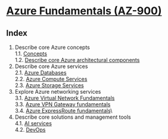 # [Azure Fundamentals (AZ-900)](https://docs.microsoft.com/en-gb/learn/paths/az-900-describe-cloud-concepts/)

## Index

1. Describe core Azure concepts\
   1.1. [Concepts](./1.1_describe-core-azure-concepts.md)\
   1.2. [Describe core Azure architectural components](./1.2_describe-core-azure-architectural-components.md)
2. Describe core Azure services\
   2.1. [Azure Databases](./2.1_describe-core-azure-services_databases.md)\
   2.2. [Azure Compute Services](./2.2_describe-core-azure-services_compute-services.md)\
   2.3. [Azure Storage Services](./2.3_describe-core-azure-services_storage-services.md)
3. Explore Azure networking services\
   3.1. [Azure Virtual Network Fundamentals](./3.1_explore-azure-networking-services_virtual-network_fundamentals.md)\
   3.3. [Azure VPN Gateway fundamentals](./3.3_explore-azure-networking-services_vpn-gateway_fundamentals.md)\
   3.4. [Azure ExpressRoute fundamentals](./3.4_explore-azure-networking-services_ExpressRoute_fundamentals.md)\
4. Describe core solutions and management tools\
   4.1. [AI services](./4.1_describe-core-solutions-and-management-tools_AI-services.md)\
   4.2. [DevOps](./4.2_describe-core-solutions-and-management-tools_devops.md)
